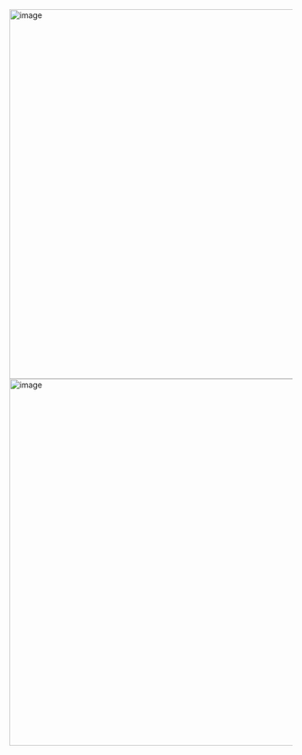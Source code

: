 <img width="658" alt="image" src="https://user-images.githubusercontent.com/89638496/200447393-bc0d0e3e-fb0c-4cf8-8389-ec4fc9ebfb1a.png">
<img width="653" alt="image" src="https://user-images.githubusercontent.com/89638496/200447412-b9633fb8-536a-4d8d-a4cb-52d91c055191.png">

